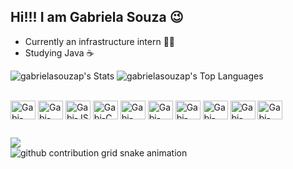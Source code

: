 ## Hi!!!  I am Gabriela Souza 😉


- Currently an infrastructure intern 👩‍💻
- Studying Java ☕

![gabrielasouzap's Stats](https://github-readme-stats.vercel.app/api?username=gabrielasouzap&theme=gotham&show_icons=true&hide_border=true&count_private=true) ![gabrielasouzap's Top Languages](https://github-readme-stats.vercel.app/api/top-langs/?username=gabrielasouzap&theme=gotham&show_icons=true&hide_border=true&layout=compact)
<div sttyle="display": inline_bock><br>
  <img align="center" alt="Gabi-HTML" height="30" width="40" src="https://cdn.jsdelivr.net/gh/devicons/devicon@latest/icons/html5/html5-original.svg">
  <img align="center" alt="Gabi-css3" height="30" width="40" src="https://cdn.jsdelivr.net/gh/devicons/devicon@latest/icons/css3/css3-original.svg">
  <img align="center" alt="Gabi-JS" height="30" width="40" src="https://cdn.jsdelivr.net/gh/devicons/devicon@latest/icons/javascript/javascript-original.svg">
  <img align="center" alt="Gabi-C" height="30" width="40" 
src="https://cdn.jsdelivr.net/gh/devicons/devicon@latest/icons/c/c-original.svg">
  <img align="center" alt="Gabi-JAVA" height="30" width="40" src="https://cdn.jsdelivr.net/gh/devicons/devicon@latest/icons/java/java-original.svg">
  <img align="center" alt="Gabi-MySql" height="30" width="40" src="https://cdn.jsdelivr.net/gh/devicons/devicon@latest/icons/mysql/mysql-original.svg">
  <img align="center" alt="Gabi-php" height="30" width="40" src="https://cdn.jsdelivr.net/gh/devicons/devicon@latest/icons/php/php-original.svg"">
  <img align="center" alt="Gabi-Python" height="30" width="40" src="https://cdn.jsdelivr.net/gh/devicons/devicon@latest/icons/python/python-original.svg">
  <img align="center" alt="Gabi-Linux" height="30" width="40" src="https://cdn.jsdelivr.net/gh/devicons/devicon@latest/icons/linux/linux-original.svg">
  <img align="center" alt="Gabi-aws" height="30" width="40" src="https://cdn.jsdelivr.net/gh/devicons/devicon@latest/icons/amazonwebservices/amazonwebservices-original-wordmark.svg">
</div>

##
<div>
  <a href="gabrielasoope@gmail.com" target=""><img src="https://img.shields.io/badge/Gmail-D14836?style=for-the-badge&logo=gmail&logoColor=white"></a>

</div>

<picture>
  <source media="(prefers-color-scheme: dark)" srcset="https://raw.githubusercontent.com/gabrielasouzap/gabrielasouzap/output/github-contribution-grid-snake-dark.svg">
  <source media="(prefers-color-scheme: light)" srcset="https://raw.githubusercontent.com/gabrielasouzap/gabrielasouzap/output/github-contribution-grid-snake.svg">
  <img alt="github contribution grid snake animation" src="https://raw.githubusercontent.com/Ygabrielasouzap/gabrielasouzap/output/github-contribution-grid-snake.svg">
</picture>


